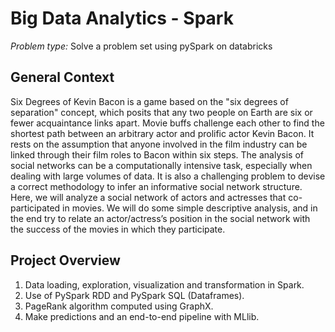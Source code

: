 # Big Data Analytics - Spark


*Problem type:* Solve a problem set using pySpark on databricks 


## General Context 
Six Degrees of Kevin Bacon is a game based on the "six degrees of separation" concept, which posits that any two people on Earth are six or fewer acquaintance links apart. Movie buffs challenge each other to find the shortest path between an arbitrary actor and prolific actor Kevin Bacon. It rests on the assumption that anyone involved in the film industry can be linked through their film roles to Bacon within six steps. The analysis of social networks can be a computationally intensive task, especially when dealing with large volumes of data. It is also a challenging problem to devise a correct methodology to infer an informative social network structure. Here, we will analyze a social network of actors and actresses that co-participated in movies. We will do some simple descriptive analysis, and in the end try to relate an actor/actress’s position in the social network with the success of the movies in which they participate.


## Project Overview
1. Data loading, exploration, visualization and transformation in Spark.
2. Use of PySpark RDD and PySpark SQL (Dataframes).
3. PageRank algorithm computed using GraphX.
4. Make predictions and an end-to-end pipeline with MLlib.
